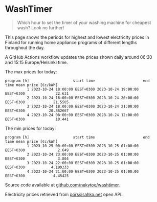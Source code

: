 
# WashTimer

> Which hour to set the timer of your washing machine for cheapest wash? Look no further!

This page shows the periods for highest and lowest electricity prices in Finland 
for running home appliance programs of different lengths throughout the day. 

A GitHub Actions workflow updates the prices shown daily around 06:30 and 15:15 Europe/Helsinki time.

The max prices for today:

	program [h]                    start time                      end time mean price [€c/kWh]
	          1 2023-10-24 18:00:00 EEST+0300 2023-10-24 19:00:00 EEST+0300              22.631
	          2 2023-10-24 18:00:00 EEST+0300 2023-10-24 20:00:00 EEST+0300             21.5505
	          3 2023-10-24 18:00:00 EEST+0300 2023-10-24 21:00:00 EEST+0300           20.882667
	          4 2023-10-24 08:00:00 EEST+0300 2023-10-24 12:00:00 EEST+0300              18.441

The min prices for today:

	program [h]                    start time                      end time mean price [€c/kWh]
	          1 2023-10-25 00:00:00 EEST+0300 2023-10-25 01:00:00 EEST+0300               2.649
	          2 2023-10-24 23:00:00 EEST+0300 2023-10-25 01:00:00 EEST+0300               3.804
	          3 2023-10-24 22:00:00 EEST+0300 2023-10-25 01:00:00 EEST+0300            4.189333
	          4 2023-10-24 21:00:00 EEST+0300 2023-10-25 01:00:00 EEST+0300             4.45425


Source code available at [github.com/nakytoe/washtimer](https://github.com/nakytoe/washtimer).

Electricity prices retrieved from [porssisahko.net](https://porssisahko.net/api) open API.
